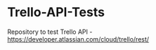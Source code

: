 # Trello-API-Tests
Repository to test Trello API - https://developer.atlassian.com/cloud/trello/rest/
